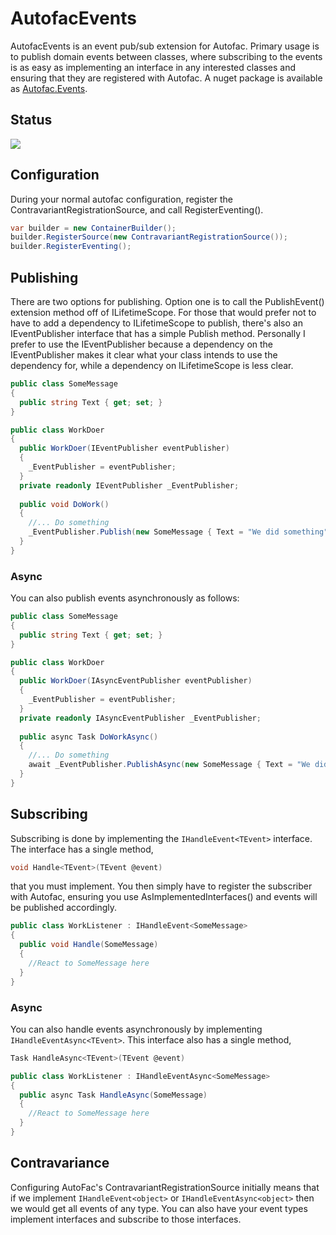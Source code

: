 AutofacEvents
=============
AutofacEvents is an event pub/sub extension for Autofac.  Primary usage is to publish domain events between classes, where subscribing to the events is as easy as implementing an interface in any interested classes and ensuring that they are registered with Autofac.  A nuget package is available as [Autofac.Events](http://www.nuget.org/packages/Autofac.Events/).

## Status
![](https://github.com/jonstelly/AutofacEvents/workflows/Autofac%20Events%20Build/badge.svg?branch=master)


## Configuration

During your normal autofac configuration, register the ContravariantRegistrationSource, and call RegisterEventing().

```csharp
var builder = new ContainerBuilder();
builder.RegisterSource(new ContravariantRegistrationSource());
builder.RegisterEventing();
```

## Publishing
There are two options for publishing.  Option one is to call the PublishEvent() extension method off of ILifetimeScope.  For those that would prefer not to have to add a dependency to ILifetimeScope to publish, there's also an IEventPublisher interface that has a simple Publish method.  Personally I prefer to use the IEventPublisher because a dependency on the IEventPublisher makes it clear what your class intends to use the dependency for, while a dependency on ILifetimeScope is less clear.

```csharp
public class SomeMessage
{
  public string Text { get; set; }
}

public class WorkDoer
{
  public WorkDoer(IEventPublisher eventPublisher)
  {
    _EventPublisher = eventPublisher;
  }
  private readonly IEventPublisher _EventPublisher;
  
  public void DoWork()
  {
    //... Do something
    _EventPublisher.Publish(new SomeMessage { Text = "We did something" });
  }
}
```

### Async
You can also publish events asynchronously as follows:

```csharp
public class SomeMessage
{
  public string Text { get; set; }
}

public class WorkDoer
{
  public WorkDoer(IAsyncEventPublisher eventPublisher)
  {
    _EventPublisher = eventPublisher;
  }
  private readonly IAsyncEventPublisher _EventPublisher;
  
  public async Task DoWorkAsync()
  {
    //... Do something
    await _EventPublisher.PublishAsync(new SomeMessage { Text = "We did something" });
  }
}
```

## Subscribing
Subscribing is done by implementing the `IHandleEvent<TEvent>` interface.  The interface has a single method,
```csharp
void Handle<TEvent>(TEvent @event)
```
that you must implement.  You then simply have to register the subscriber with Autofac, ensuring you use AsImplementedInterfaces() and events will be published accordingly.

```csharp
public class WorkListener : IHandleEvent<SomeMessage>
{
  public void Handle(SomeMessage)
  {
    //React to SomeMessage here
  }
}
```

### Async
You can also handle events asynchronously by implementing `IHandleEventAsync<TEvent>`.  This interface also has a single method,
```csharp
Task HandleAsync<TEvent>(TEvent @event)
```

```csharp
public class WorkListener : IHandleEventAsync<SomeMessage>
{
  public async Task HandleAsync(SomeMessage)
  {
    //React to SomeMessage here
  }
}
```

## Contravariance
Configuring AutoFac's ContravariantRegistrationSource initially means that if we implement `IHandleEvent<object>` or `IHandleEventAsync<object>` then we would get all events of any type.  You can also have your event types implement interfaces and subscribe to those interfaces.
